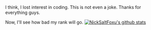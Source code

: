 I think, I lost interest in coding.
This is not even a joke.
Thanks for everything guys.  
  
  
  
  
  
Now, I'll see how bad my rank will go.
[![NickSaltFoxu's github stats](https://github-readme-stats.vercel.app/api?username=BlueBerrySans365&show_icons=true&custom_title=NickSaltFoxu)](https://github.com/BlueBerrySans365)
